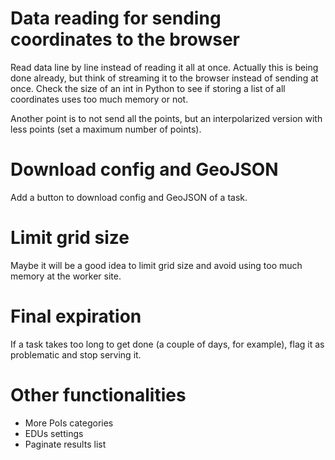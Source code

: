 # Data reading for sending coordinates to the browser

Read data line by line instead of reading it all at once. Actually this is being done already, but think of streaming it to the browser instead of sending at once. Check the size of an int in Python to see if storing a list of all coordinates uses too much memory or not.

Another point is to not send all the points, but an interpolarized version with less points (set a maximum number of points).

# Download config and GeoJSON

Add a button to download config and GeoJSON of a task.

# Limit grid size

Maybe it will be a good idea to limit grid size and avoid using too much memory at the worker site.

# Final expiration

If a task takes too long to get done (a couple of days, for example), flag it as problematic and stop serving it.

# Other functionalities

- More PoIs categories
- EDUs settings
- Paginate results list
